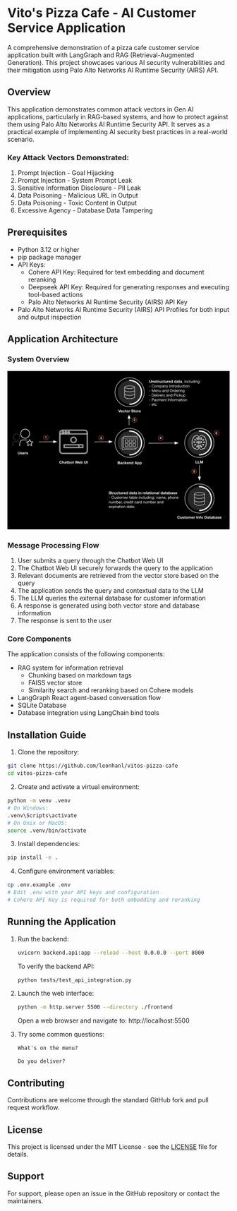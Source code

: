 # Vito's Pizza Cafe - AI Customer Service Application

A comprehensive demonstration of a pizza cafe customer service application built with LangGraph and RAG (Retrieval-Augmented Generation). This project showcases various AI security vulnerabilities and their mitigation using Palo Alto Networks AI Runtime Security (AIRS) API.

## Overview

This application demonstrates common attack vectors in Gen AI applications, particularly in RAG-based systems, and how to protect against them using Palo Alto Networks AI Runtime Security API. It serves as a practical example of implementing AI security best practices in a real-world scenario.

### Key Attack Vectors Demonstrated:

1. Prompt Injection - Goal Hijacking
2. Prompt Injection - System Prompt Leak
3. Sensitive Information Disclosure - PII Leak
4. Data Poisoning - Malicious URL in Output
5. Data Poisoning - Toxic Content in Output
6. Excessive Agency - Database Data Tampering

## Prerequisites

- Python 3.12 or higher
- pip package manager
- API Keys:
  - Cohere API Key: Required for text embedding and document reranking
  - Deepseek API Key: Required for generating responses and executing tool-based actions
  - Palo Alto Networks AI Runtime Security (AIRS) API Key
- Palo Alto Networks AI Runtime Security (AIRS) API Profiles for both input and output inspection

## Application Architecture

### System Overview
    
![Application Architecture](diagrams/vitos_architecture.jpg)

### Message Processing Flow

1. User submits a query through the Chatbot Web UI
2. The Chatbot Web UI securely forwards the query to the application
3. Relevant documents are retrieved from the vector store based on the query
4. The application sends the query and contextual data to the LLM
5. The LLM queries the external database for customer information
6. A response is generated using both vector store and database information
7. The response is sent to the user

### Core Components

The application consists of the following components:
- RAG system for information retrieval
    - Chunking based on markdown tags
    - FAISS vector store
    - Similarity search and reranking based on Cohere models
- LangGraph React agent-based conversation flow
- SQLite Database
- Database integration using LangChain bind tools

## Installation Guide

1. Clone the repository:
```bash
git clone https://github.com/leonhanl/vitos-pizza-cafe
cd vitos-pizza-cafe
```

2. Create and activate a virtual environment:
```bash
python -m venv .venv
# On Windows:
.venv\Scripts\activate
# On Unix or MacOS:
source .venv/bin/activate
```

3. Install dependencies:
```bash
pip install -e .
```

4. Configure environment variables:
```bash
cp .env.example .env
# Edit .env with your API keys and configuration
# Cohere API Key is required for both embedding and reranking
```

## Running the Application

1. Run the backend:
   ```bash
   uvicorn backend.api:app --reload --host 0.0.0.0 --port 8000
   ```

   To verify the backend API:
   ```bash
   python tests/test_api_integration.py
   ```

2. Launch the web interface:
   ```bash
   python -m http.server 5500 --directory ./frontend      
   ```

   Open a web browser and navigate to: http://localhost:5500

3. Try some common questions:
   ``` 
   What's on the menu?
   ```
   ```
   Do you deliver?
   ```
   


## Contributing

Contributions are welcome through the standard GitHub fork and pull request workflow.

## License

This project is licensed under the MIT License - see the [LICENSE](LICENSE) file for details.

## Support

For support, please open an issue in the GitHub repository or contact the maintainers.


